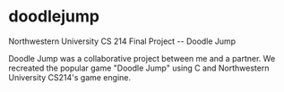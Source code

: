 # doodlejump
Northwestern University CS 214 Final Project -- Doodle Jump

Doodle Jump was a collaborative project between me and a partner. We recreated the popular game "Doodle Jump" using C and Northwestern University CS214's game engine. 
